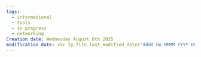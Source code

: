 ```yaml
---
tags:
  - informational
  - tools
  - in-progress
  - networking
Creation date: Wednesday August 6th 2025
modification date: <%+ tp.file.last_modified_date("dddd Do MMMM YYYY HH:mm:ss") %>
---
```


